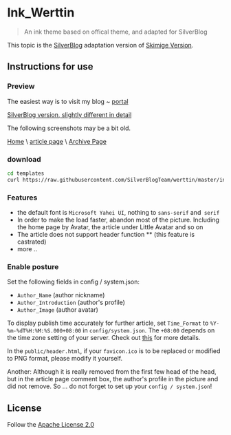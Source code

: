 # Ink_Werttin

> An ink theme based on offical theme, and adapted for SilverBlog

This topic is the [SilverBlog](https://github.com/SilverBlogTeam/SilverBlog) adaptation version of [Skimige Version](https://github.com/Skimige/ink_Werttin).

## Instructions for use

### Preview

The easiest way is to visit my blog ~ [portal](http://ikevin.in)

[SilverBlog version, slightly different in detail](https://www.tcdw.net/)

The following screenshots may be a bit old.

[Home](https://cloud.githubusercontent.com/assets/9017470/10266999/daf3a772-6ab1-11e5-9449-5bcc47eabbc7.gif) \ [article page](https://cloud.githubusercontent.com/assets/9017470/10267001/06981ca0-6ab2-11e5-9f6e-ad007b3e66b6.gif) \ [Archive Page](https://cloud.githubusercontent.com/assets/9017470/10267003/26286408-6ab2-11e5-97b4-1cf25b14a98a.gif)

### download

```bash
cd templates
curl https://raw.githubusercontent.com/SilverBlogTeam/werttin/master/install.sh | bash
```

### Features

* the default font is `Microsoft Yahei UI`, nothing to `sans-serif` and` serif`
* In order to make the load faster, abandon most of the picture. Including the home page by Avatar, the article under Little Avatar and so on
* The article does not support header function ** (this feature is castrated)
* more ..

### Enable posture

Set the following fields in config / system.json:

* `Author_Name` (author nickname)
* `Author_Introduction` (author's profile)
* `Author_Image` (author avatar)

To display publish time accurately for further article, set `Time_Format` to `%Y-%m-%dT%H:%M:%S.000+08:00` in `config/system.json`. The `+08:00` depends on the time zone setting of your server. Check out [this](https://en.wikipedia.org/wiki/ISO_8601) for more details.

In the `public/header.html`, if your `favicon.ico` is to be replaced or modified to PNG format, please modify it yourself.

Another: Although it is really removed from the first few head of the head, but in the article page comment box, the author's profile in the picture and did not remove.
So ... do not forget to set up your `config / system.json`!

## License

Follow the [Apache License 2.0](https://github.com/SilverBlogTeam/werttin/blob/master/LICENSE)
